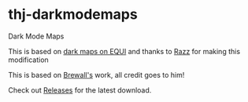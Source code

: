# thj-darkmodemaps
Dark Mode Maps

This is based on [dark maps on EQUI](https://www.eqinterface.com/downloads/fileinfo.php?id=6855) and thanks to [Razz](<https://www.eqinterface.com/list.php?skinnerid=40155>) for making this modification

This is based on [Brewall's](<https://www.eqmaps.info/>) work, all credit goes to him!


Check out [Releases](https://github.com/xackery/eq-darkmodemaps/releases) for the latest download.